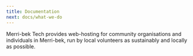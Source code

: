 ```yaml
---
title: Documentation
next: docs/what-we-do
---
```


Merri-bek Tech provides web-hosting for community organisations and individuals in Merri-bek, run by local volunteers as sustainably and locally as possible.
